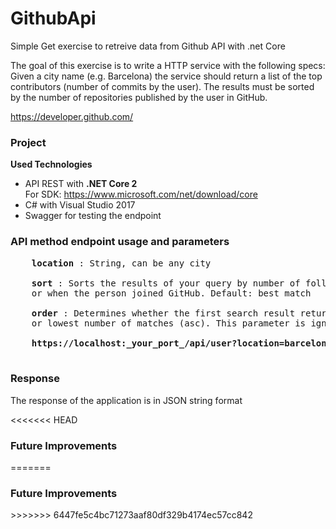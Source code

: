 # GithubApi
Simple Get exercise to retreive data from Github API with .net Core


The goal of this exercise is to write a HTTP service with the following specs:
Given a city name (e.g. Barcelona) the service should return a list of the top contributors (number of commits by the user). 
The results must be sorted by the number of repositories published by the user in GitHub.

https://developer.github.com/

<h3>Project</h3>

<b>Used Technologies</b>

<ul>
    <li>API REST with <b>.NET Core 2</b><br>For SDK: <a href="https://www.microsoft.com/net/download/core">https://www.microsoft.com/net/download/core</a></li>
    <li>C# with Visual Studio 2017</li>
    <li>Swagger for testing the endpoint</li>
</ul>

<h3>API method endpoint usage and parameters</h3>

<pre>
    <b>location</b> : String, can be any city
    
    <b>sort</b> : Sorts the results of your query by number of followers or repositories, 
    or when the person joined GitHub. Default: best match
    
    <b>order</b> : Determines whether the first search result returned is the highest number of matches (desc)
    or lowest number of matches (asc). This parameter is ignored unless you provide sort. Default: desc
    
    <b>https://localhost:_your_port_/api/user?location=barcelona&sort=repositories&order=asc</b>

</pre>  

<h3>Response</h3>
The response of the application is in JSON string format 

<<<<<<< HEAD
<h3>Future Improvements</h3>
=======
<h3>Future Improvements</h3>
>>>>>>> 6447fe5c4bc71273aaf80df329b4174ec57cc842
